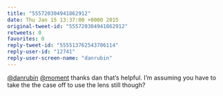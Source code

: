 ```yaml
---
title: "555720304941862912"
date: Thu Jan 15 13:37:00 +0000 2015
original-tweet-id: "555720304941862912"
retweets: 0
favorites: 0
reply-tweet-id: "555513762543706114"
reply-user-id: "12741"
reply-user-screen-name: "danrubin"
---
```

<a href="https://twitter.com/danrubin">@danrubin</a> <a href="https://twitter.com/moment">@moment</a> thanks dan that’s helpful. I’m assuming you have to take the the case off to use the lens still though?
